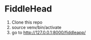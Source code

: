 # FiddleHead

1. Clone this repo
2. source venv/bin/activate
3. go to http://127.0.0.1:8000/fiddleapp/
